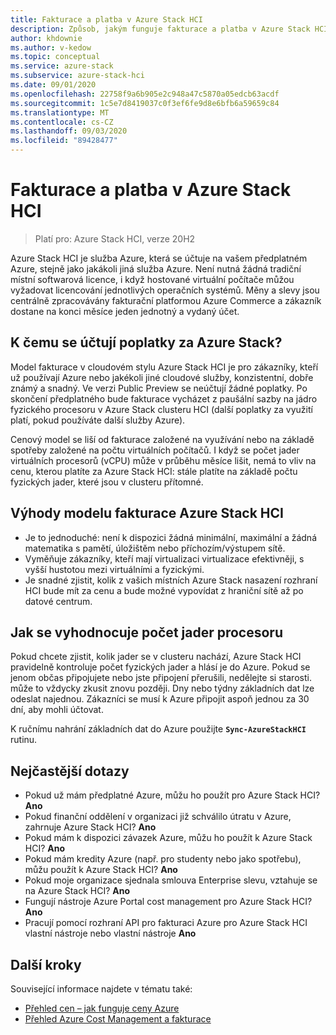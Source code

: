 ```yaml
---
title: Fakturace a platba v Azure Stack HCI
description: Způsob, jakým funguje fakturace a platba v Azure Stack HCI
author: khdownie
ms.author: v-kedow
ms.topic: conceptual
ms.service: azure-stack
ms.subservice: azure-stack-hci
ms.date: 09/01/2020
ms.openlocfilehash: 22758f9a6b905e2c948a47c5870a05edcb63acdf
ms.sourcegitcommit: 1c5e7d8419037c0f3ef6fe9d8e6bfb6a59659c84
ms.translationtype: MT
ms.contentlocale: cs-CZ
ms.lasthandoff: 09/03/2020
ms.locfileid: "89428477"
---
```

# <a name="azure-stack-hci-billing-and-payment"></a>Fakturace a platba v Azure Stack HCI

> Platí pro: Azure Stack HCI, verze 20H2

Azure Stack HCI je služba Azure, která se účtuje na vašem předplatném Azure, stejně jako jakákoli jiná služba Azure. Není nutná žádná tradiční místní softwarová licence, i když hostované virtuální počítače můžou vyžadovat licencování jednotlivých operačních systémů. Měny a slevy jsou centrálně zpracovávány fakturační platformou Azure Commerce a zákazník dostane na konci měsíce jeden jednotný a vydaný účet.

## <a name="what-does-azure-stack-hci-charge-for"></a>K čemu se účtují poplatky za Azure Stack?

Model fakturace v cloudovém stylu Azure Stack HCI je pro zákazníky, kteří už používají Azure nebo jakékoli jiné cloudové služby, konzistentní, dobře známý a snadný. Ve verzi Public Preview se neúčtují žádné poplatky. Po skončení předplatného bude fakturace vycházet z paušální sazby na jádro fyzického procesoru v Azure Stack clusteru HCI (další poplatky za využití platí, pokud používáte další služby Azure).

Cenový model se liší od fakturace založené na využívání nebo na základě spotřeby založené na počtu virtuálních počítačů. I když se počet jader virtuálních procesorů (vCPU) může v průběhu měsíce lišit, nemá to vliv na cenu, kterou platíte za Azure Stack HCI: stále platíte na základě počtu fyzických jader, které jsou v clusteru přítomné.

## <a name="advantages-of-the-azure-stack-hci-billing-model"></a>Výhody modelu fakturace Azure Stack HCI

- Je to jednoduché: není k dispozici žádná minimální, maximální a žádná matematika s pamětí, úložištěm nebo příchozím/výstupem sítě.
- Vyměňuje zákazníky, kteří mají virtualizaci virtualizace efektivněji, s vyšší hustotou mezi virtuálními a fyzickými.
- Je snadné zjistit, kolik z vašich místních Azure Stack nasazení rozhraní HCI bude mít za cenu a bude možné vypovídat z hraniční sítě až po datové centrum.

## <a name="how-the-number-of-processor-cores-is-assessed"></a>Jak se vyhodnocuje počet jader procesoru

Pokud chcete zjistit, kolik jader se v clusteru nachází, Azure Stack HCI pravidelně kontroluje počet fyzických jader a hlásí je do Azure. Pokud se jenom občas připojujete nebo jste připojení přerušili, nedělejte si starosti. může to vždycky zkusit znovu později. Dny nebo týdny základních dat lze odeslat najednou. Zákazníci se musí k Azure připojit aspoň jednou za 30 dní, aby mohli účtovat.

K ručnímu nahrání základních dat do Azure použijte **`Sync-AzureStackHCI`** rutinu.

## <a name="faq"></a>Nejčastější dotazy

- Pokud už mám předplatné Azure, můžu ho použít pro Azure Stack HCI? **Ano**
- Pokud finanční oddělení v organizaci již schválilo útratu v Azure, zahrnuje Azure Stack HCI? **Ano**
- Pokud mám k dispozici závazek Azure, můžu ho použít k Azure Stack HCI? **Ano**
- Pokud mám kredity Azure (např. pro studenty nebo jako spotřebu), můžu použít k Azure Stack HCI? **Ano**
- Pokud moje organizace sjednala smlouva Enterprise slevu, vztahuje se na Azure Stack HCI? **Ano**
- Fungují nástroje Azure Portal cost management pro Azure Stack HCI? **Ano**
- Pracují pomocí rozhraní API pro fakturaci Azure pro Azure Stack HCI vlastní nástroje nebo vlastní nástroje **Ano**

## <a name="next-steps"></a>Další kroky

Související informace najdete v tématu také:

- [Přehled cen – jak funguje ceny Azure](https://azure.microsoft.com/pricing/)
- [Přehled Azure Cost Management a fakturace](/azure/cost-management-billing/cost-management-billing-overview)

